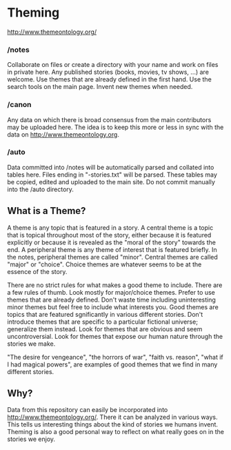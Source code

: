 # Theming

http://www.themeontology.org/  


### /notes

Collaborate on files or create a directory with your name and work on files in private here.
Any published stories (books, movies, tv shows, ...) are welcome.
Use themes that are already defined in the first hand.
Use the search tools on the main page.
Invent new themes when needed.

### /canon

Any data on which there is broad consensus from the main contributors may be uploaded here.
The idea is to keep this more or less in sync with the data on http://www.themeontology.org.

### /auto

Data committed into /notes will be automatically parsed and collated into tables here.
Files ending in "-stories.txt" will be parsed.
These tables may be copied, edited and uploaded to the main site.
Do not commit manually into the /auto directory.


## What is a Theme?

A theme is any topic that is featured in a story.
A central theme is a topic that is topical throughout most of the story, either because it is featured explicitly or because it is revealed as the "moral of the story" towards the end.
A peripheral theme is any theme of interest that is featured briefly.
In the notes, peripheral themes are called "minor". 
Central themes are called "major" or "choice".
Choice themes are whatever seems to be at the essence of the story.

There are no strict rules for what makes a good theme to include.
There are a few rules of thumb.
Look mostly for major/choice themes.
Prefer to use themes that are already defined.
Don't waste time including uninteresting minor themes but feel free to include what interests you.
Good themes are topics that are featured sgnificantly in various different stories.
Don't introduce themes that are specific to a particular fictional universe; generalize them instead.
Look for themes that are obvious and seem uncontroversial.
Look for themes that expose our human nature through the stories we make.

"The desire for vengeance", "the horrors of war", "faith vs. reason", "what if I had magical powers", are examples of good themes that we find in many different stories.


## Why?

Data from this repository can easily be incorporated into http://www.themeontology.org/. 
There it can be analyzed in various ways.
This tells us interesting things about the kind of stories we humans invent.
Theming is also a good personal way to reflect on what really goes on in the stories we enjoy.

